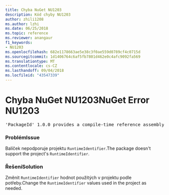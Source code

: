 ```yaml
---
title: Chyba NuGet NU1203
description: Kód chyby NU1203
author: zhili1208
ms.author: lzhi
ms.date: 06/25/2018
ms.topic: reference
ms.reviewer: anangaur
f1_keywords:
- NU1203
ms.openlocfilehash: 682e1178663ae5e38c3f0ae559d0789cf4c0715d
ms.sourcegitcommit: 1d1406764c6af5fb7801d462e0c4afc9092fa569
ms.translationtype: MT
ms.contentlocale: cs-CZ
ms.lasthandoff: 09/04/2018
ms.locfileid: "43547339"
---
```

# <a name="nuget-error-nu1203"></a><span data-ttu-id="bedf8-103">Chyba NuGet NU1203</span><span class="sxs-lookup"><span data-stu-id="bedf8-103">NuGet Error NU1203</span></span>

<pre>'PackageId' 1.0.0 provides a compile-time reference assembly for 'Foo.dll' on 'TargetFramework', but there is no compatible run-time assembly.</pre>

### <a name="issue"></a><span data-ttu-id="bedf8-104">Problém</span><span class="sxs-lookup"><span data-stu-id="bedf8-104">Issue</span></span>
<span data-ttu-id="bedf8-105">Balíček nepodporuje projektu `RuntimeIdentifier`.</span><span class="sxs-lookup"><span data-stu-id="bedf8-105">The package doesn't support the project's `RuntimeIdentifier`.</span></span> 

### <a name="solution"></a><span data-ttu-id="bedf8-106">Řešení</span><span class="sxs-lookup"><span data-stu-id="bedf8-106">Solution</span></span>
<span data-ttu-id="bedf8-107">Změnit `RuntimeIdentifier` hodnot použitých v projektu podle potřeby.</span><span class="sxs-lookup"><span data-stu-id="bedf8-107">Change the `RuntimeIdentifier` values used in the project as needed.</span></span>